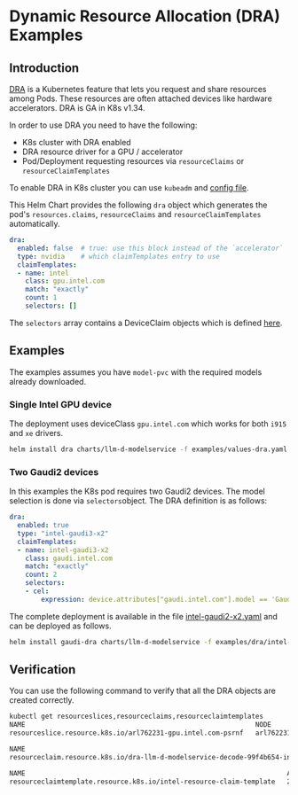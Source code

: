 # Dynamic Resource Allocation (DRA) Examples

## Introduction

[DRA](https://kubernetes.io/docs/concepts/scheduling-eviction/dynamic-resource-allocation/) is a Kubernetes feature that lets you request and share resources among Pods. These resources are often attached devices like hardware accelerators. DRA is GA in K8s v1.34.

In order to use DRA you need to have the following:

- K8s cluster with DRA enabled
- DRA resource driver for a GPU / accelerator
- Pod/Deployment requesting resources via `resourceClaims` or `resourceClaimTemplates`

To enable DRA in K8s cluster you can use `kubeadm` and [config file](dra.kubeadm.yaml).

This Helm Chart provides the following `dra` object which generates the pod's `resources.claims`, `resourceClaims` and `resourceClaimTemplates` automatically.

```yaml
dra:
  enabled: false  # true: use this block instead of the `accelerator`
  type: nvidia    # which claimTemplates entry to use
  claimTemplates:
  - name: intel
    class: gpu.intel.com
    match: "exactly"
    count: 1
    selectors: []
```

The `selectors` array contains a DeviceClaim objects which is defined [here](https://kubernetes.io/docs/reference/generated/kubernetes-api/v1.34/#deviceclaim-v1-resource-k8s-io).

## Examples

The examples assumes you have `model-pvc` with the required models already downloaded.

### Single Intel GPU device

The deployment uses deviceClass `gpu.intel.com` which works for both `i915` and `xe` drivers.

```bash
helm install dra charts/llm-d-modelservice -f examples/values-dra.yaml --set modelArtifacts.uri="pvc+hf://model-pvc/meta-llama/Llama-3.1-8B-Instruct"
```

### Two Gaudi2 devices

In this examples the K8s pod requires two Gaudi2 devices. The model selection is done via `selectors`object. The DRA definition is as follows:

```yaml
dra:
  enabled: true
  type: "intel-gaudi3-x2"
  claimTemplates:
  - name: intel-gaudi3-x2
    class: gaudi.intel.com
    match: "exactly"
    count: 2
    selectors:
    - cel:
        expression: device.attributes["gaudi.intel.com"].model == 'Gaudi3'
```

The complete deployment is available in the file [intel-gaudi2-x2.yaml](./intel-gaudi2-x2.yaml) and can be deployed as follows.

```bash
helm install gaudi-dra charts/llm-d-modelservice -f examples/dra/intel-gaudi2-x2.yaml --set modelArtifacts.uri="pvc+hf://model-pvc/meta-llama/Llama-3.1-8B-Instruct"
```

## Verification

You can use the following command to verify that all the DRA objects are created correctly.

```bash
kubectl get resourceslices,resourceclaims,resourceclaimtemplates
NAME                                                          NODE        DRIVER          POOL        AGE
resourceslice.resource.k8s.io/arl762231-gpu.intel.com-psrnf   arl762231   gpu.intel.com   arl762231   23h

NAME                                                                                          STATE                AGE
resourceclaim.resource.k8s.io/dra-llm-d-modelservice-decode-99f4b654-intel-resource-clnd7bs   allocated,reserved   20m

NAME                                                                  AGE
resourceclaimtemplate.resource.k8s.io/intel-resource-claim-template   20m
```

